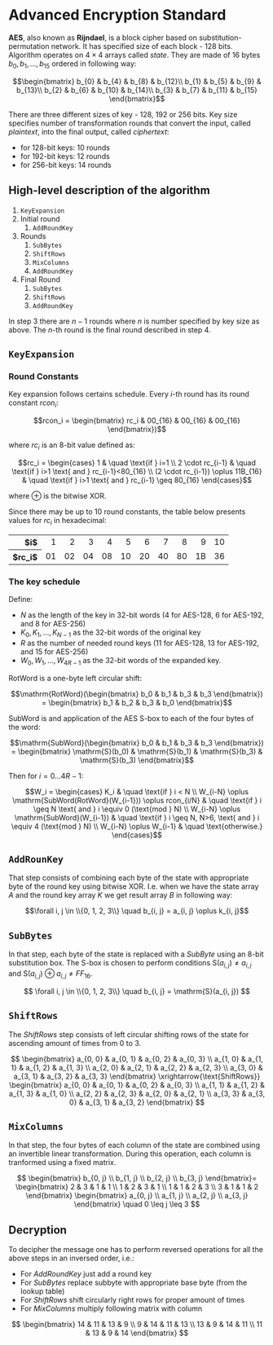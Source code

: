 # Advanced Encryption Standard

**AES**, also known as **Rijndael**, is a block cipher based on substitution-permutation network. It has specified size of each block - 128 bits. Algorithm operates on $4\times4$ arrays called *state*. They are made of 16 bytes $b_0, b_1, ..., b_{15}$ ordered in following way:

$$\begin{bmatrix}
b_{0} & b_{4} & b_{8}  & b_{12}\\
b_{1} & b_{5} & b_{9}  & b_{13}\\
b_{2} & b_{6} & b_{10} & b_{14}\\
b_{3} & b_{7} & b_{11} & b_{15}
\end{bmatrix}$$

There are three different sizes of key - 128, 192 or 256 bits. Key size specifies number of transformation rounds that convert the input, called *plaintext*, into the final output, called *ciphertext*:
- for 128-bit keys: 10 rounds
- for 192-bit keys: 12 rounds
- for 256-bit keys: 14 rounds

## High-level description of the algorithm

1. `KeyExpansion`
2. Initial round
    1. `AddRoundKey`
3. Rounds
    1. `SubBytes`
    2. `ShiftRows`
    3. `MixColumns`
    4. `AddRoundKey`
4. Final Round
    1. `SubBytes`
    2. `ShiftRows`
    3. `AddRoundKey`

In step 3 there are $n-1$ rounds where $n$ is number specified by key size as above. The $n$-th round is the final round described in step 4.

## `KeyExpansion`

### Round Constants

Key expansion follows certains schedule.
Every $i$-th round has its round constant $rcon_i$:

$$rcon_i = \begin{bmatrix} rc_i & 00_{16} & 00_{16} & 00_{16} \end{bmatrix})$$

where $rc_i$ is an 8-bit value defined as:

$$rc_i = \begin{cases}
1                                   & \quad \text{if } i=1 \\
2 \cdot rc_{i-1}                    & \quad \text{if } i>1 \text{ and } rc_{i-1}<80_{16} \\
(2 \cdot rc_{i-1}) \oplus 11B_{16}  & \quad \text{if } i>1 \text{ and } rc_{i-1} \geq 80_{16} 
\end{cases}$$

where $\oplus$ is the bitwise XOR.

Since there may be up to 10 round constants, the table below presents values for $rc_i$ in hexadecimal:
<table>
    <tr align="right">
        <th>$i$</th>
        <td>1</td>
        <td>2</td>
        <td>3</td>
        <td>4</td>
        <td>5</td>
        <td>6</td>
        <td>7</td>
        <td>8</td>
        <td>9</td>
        <td>10</td>
    </tr>
    <tr>
        <th>$rc_i$</th>
        <td>01</td>
        <td>02</td>
        <td>04</td>
        <td>08</td>
        <td>10</td>
        <td>20</td>
        <td>40</td>
        <td>80</td>
        <td>1B</td>
        <td>36</td>
    </tr>
</table>
        
### The key schedule

Define:
- $N$ as the length of the key in 32-bit words (4 for AES-128, 6 for AES-192, and 8 for AES-256)
- $K_0, K_1, ..., K_{N-1}$ as the 32-bit words of the original key
- $R$ as the number of needed round keys (11 for AES-128, 13 for AES-192, and 15 for AES-256)
- $W_0, W_1, ..., W_{4R-1}$ as the 32-bit words of the expanded key.

$\mathrm{RotWord}$ is a one-byte left circular shift:

$$\mathrm{RotWord}(\begin{bmatrix}
b_0 & b_1 & b_3 & b_3
\end{bmatrix}) = \begin{bmatrix}
b_1 & b_2 & b_3 & b_0
\end{bmatrix}$$

$\mathrm{SubWord}$ is and application of the AES S-box to each of the four bytes of the word:

$$\mathrm{SubWord}(\begin{bmatrix}
b_0 & b_1 & b_3 & b_3
\end{bmatrix}) = \begin{bmatrix}
\mathrm{S}(b_0) & 
\mathrm{S}(b_1) & 
\mathrm{S}(b_3) & 
\mathrm{S}(b_3)
\end{bmatrix}$$

Then for $i=0 ... 4R-1$:

$$W_i = \begin{cases}
K_i & \quad \text{if } i < N \\
W_{i-N} \oplus \mathrm{SubWord(RotWord}(W_{i-1})) \oplus rcon_{i/N} & \quad \text{if } i \geq N \text{ and } i \equiv 0 (\text{mod } N) \\
W_{i-N} \oplus \mathrm{SubWord}(W_{i-1}) & \quad \text{if } i \geq N, N>6, \text{ and } i \equiv 4 (\text{mod } N) \\
W_{i-N} \oplus W_{i-1} & \quad \text{otherwise.}
\end{cases}$$

## `AddRounKey`

That step consists of combining each byte of the state with appropriate byte of the round key using bitwise XOR. I.e. when we have the state array $A$ and the round key array $K$ we get result array $B$ in following way:

$$\forall i, j \in \\{0, 1, 2, 3\\} \quad b_{i, j} = a_{i, j} \oplus k_{i, j}$$

## `SubBytes`

In that step, each byte of the state is replaced with a *SubByte* using an 8-bit substitution box. The S-box is chosen to perform conditions $\mathrm{S}(a_{i,j}) \neq a_{i,j}$ and $\mathrm{S}(a_{i,j}) \oplus a_{i,j} \neq FF_{16}$. 

$$
\forall i, j \in \\{0, 1, 2, 3\\} \quad b_{i, j} = \mathrm{S}(a_{i, j})
$$

## `ShiftRows`

The *ShiftRows* step consists of left circular shifting rows of the state for ascending amount of times from 0 to 3.

$$
\begin{bmatrix}
a_{0, 0} & a_{0, 1} & a_{0, 2} & a_{0, 3} \\
a_{1, 0} & a_{1, 1} & a_{1, 2} & a_{1, 3} \\
a_{2, 0} & a_{2, 1} & a_{2, 2} & a_{2, 3} \\
a_{3, 0} & a_{3, 1} & a_{3, 2} & a_{3, 3} 
\end{bmatrix}
\xrightarrow{\text{ShiftRows}}
\begin{bmatrix}
a_{0, 0} & a_{0, 1} & a_{0, 2} & a_{0, 3} \\
a_{1, 1} & a_{1, 2} & a_{1, 3} & a_{1, 0} \\
a_{2, 2} & a_{2, 3} & a_{2, 0} & a_{2, 1} \\
a_{3, 3} & a_{3, 0} & a_{3, 1} & a_{3, 2}
\end{bmatrix}
$$

## `MixColumns`

In that step, the four bytes of each column of the state are combined using an invertible linear transformation. During this operation, each column is tranformed using a fixed matrix.

$$
\begin{bmatrix}
b_{0, j} \\
b_{1, j} \\
b_{2, j} \\
b_{3, j}
\end{bmatrix}=
\begin{bmatrix}
2 & 3 & 1 & 1 \\
1 & 2 & 3 & 1 \\
1 & 1 & 2 & 3 \\
3 & 1 & 1 & 2
\end{bmatrix}
\begin{bmatrix}
a_{0, j} \\
a_{1, j} \\
a_{2, j} \\
a_{3, j}
\end{bmatrix}
\quad 0 \leq j \leq 3
$$

## Decryption

To decipher the message one has to perform reversed operations for all the above steps in an inversed order, i.e.:
- For *AddRoundKey* just add a round key
- For *SubBytes* replace subbyte with appropriate base byte (from the lookup table)
- For *ShiftRows* shift circularly right rows for proper amount of times
- For *MixColumns* multiply following matrix with column

$$
\begin{bmatrix}
14 & 11 & 13 & 9 \\
9 & 14 & 11 & 13 \\
13 & 9 & 14 & 11 \\
11 & 13 & 9 & 14
\end{bmatrix}
$$
